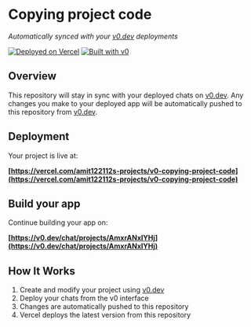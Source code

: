 # Copying project code

*Automatically synced with your [v0.dev](https://v0.dev) deployments*

[![Deployed on Vercel](https://img.shields.io/badge/Deployed%20on-Vercel-black?style=for-the-badge&logo=vercel)](https://vercel.com/amit122112s-projects/v0-copying-project-code)
[![Built with v0](https://img.shields.io/badge/Built%20with-v0.dev-black?style=for-the-badge)](https://v0.dev/chat/projects/AmxrANxIYHj)

## Overview

This repository will stay in sync with your deployed chats on [v0.dev](https://v0.dev).
Any changes you make to your deployed app will be automatically pushed to this repository from [v0.dev](https://v0.dev).

## Deployment

Your project is live at:

**[https://vercel.com/amit122112s-projects/v0-copying-project-code](https://vercel.com/amit122112s-projects/v0-copying-project-code)**

## Build your app

Continue building your app on:

**[https://v0.dev/chat/projects/AmxrANxIYHj](https://v0.dev/chat/projects/AmxrANxIYHj)**

## How It Works

1. Create and modify your project using [v0.dev](https://v0.dev)
2. Deploy your chats from the v0 interface
3. Changes are automatically pushed to this repository
4. Vercel deploys the latest version from this repository
